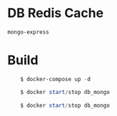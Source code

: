 # DB Redis Cache
    mongo-express


# Build   
``` powershell  
    $ docker-compose up -d

    $ docker start/stop db_mongo
    
    $ docker start/stop db_mongo
```    